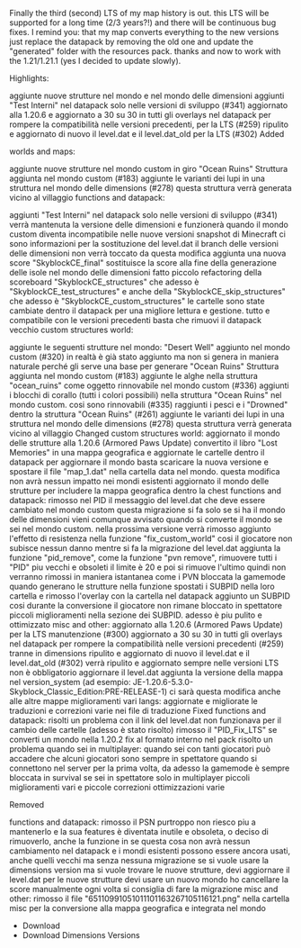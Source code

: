 Finally the third (second) LTS of my map history is out. this LTS will be supported for a long time (2/3 years?!) and there will be continuous bug fixes. I remind you: that my map converts everything to the new versions just replace the datapack by removing the old one and update the "generated" folder with the resources pack.
thanks and now to work with the 1.21/1.21.1 (yes I decided to update slowly).

Highlights:

aggiunte nuove strutture nel mondo e nel mondo delle dimensioni
aggiunti "Test Interni" nel datapack solo nelle versioni di sviluppo (#341)
aggiornato alla 1.20.6 e aggiornato a 30 su 30 in tutti gli overlays nel datapack per rompere la compatibilità nelle versioni precedenti, per la LTS (#259)
ripulito e aggiornato di nuovo il level.dat e il level.dat_old per la LTS (#302)
Added

worlds and maps:

aggiunte nuove strutture nel mondo custom in giro
"Ocean Ruins" Struttura aggiunta nel mondo custom (#183)
aggiunte le varianti dei lupi in una struttura nel mondo delle dimensions (#278)
questa struttura verrà generata vicino al villaggio
functions and datapack:

aggiunti "Test Interni" nel datapack solo nelle versioni di sviluppo (#341)
verrà mantenuta la versione delle dimensioni e funzionerà quando il mondo custom diventa incompatibile nelle nuove versioni snapshot di Minecraft
ci sono informazioni per la sostituzione del level.dat
il branch delle versioni delle dimensioni non verrà toccato da questa modifica
aggiunta una nuova score "SkyblockCE_final"
sostituisce la score alla fine della generazione delle isole nel mondo delle dimensioni
fatto piccolo refactoring della scoreboard "SkyblockCE_structures" che adesso è "SkyblockCE_test_structures" e anche della "SkyblockCE_skip_structures" che adesso è "SkyblockCE_custom_structures"
le cartelle sono state cambiate dentro il datapack per una migliore lettura e gestione. tutto e compatibile con le versioni precedenti basta che rimuovi il datapack vecchio
custom structures world:

aggiunte le seguenti strutture nel mondo:
"Desert Well" aggiunto nel mondo custom (#320)
in realtà è già stato aggiunto ma non si genera in maniera naturale perché gli serve una base per generare
"Ocean Ruins" Struttura aggiunta nel mondo custom (#183)
aggiunte le alghe nella struttura "ocean_ruins" come oggetto rinnovabile nel mondo custom (#336)
aggiunti i blocchi di corallo (tutti i colori possibili) nella struttura "Ocean Ruins" nel mondo custom. cosi sono rinnovabili (#335)
raggiunti i pesci e i "Drowned" dentro la struttura "Ocean Ruins" (#261)
aggiunte le varianti dei lupi in una struttura nel mondo delle dimensions (#278)
questa struttura verrà generata vicino al villaggio
Changed
custom structures world:
aggiornato il mondo delle strutture alla 1.20.6 (Armored Paws Update)
convertito il libro "Lost Memories" in una mappa geografica e aggiornate le cartelle dentro il datapack
per aggiornare il mondo basta scaricare la nuova versione e spostare il file "map_1.dat" nella cartella data nel mondo.
questa modifica non avrà nessun impatto nei mondi esistenti
aggiornato il mondo delle strutture per includere la mappa geografica dentro la chest
functions and datapack:
rimosso nel PID il messaggio del level.dat che deve essere cambiato nel mondo custom
questa migrazione si fa solo se si ha il mondo delle dimensioni
vieni comunque avvisato quando si converte il mondo se sei nel mondo custom. nella prossima versione verrà rimosso
aggiunto l'effetto di resistenza nella funzione "fix_custom_world"
cosi il giocatore non subisce nessun danno mentre si fa la migrazione del level.dat
aggiunta la funzione "pid_remove", come la funzione "pvn remove", rimuovere tutti i "PID" piu vecchi e obsoleti
il limite è 20 e poi si rimuove l'ultimo
quindi non verranno rimossi in maniera istantanea come i PVN
bloccata la gamemode quando generano le strutture nella funzione
spostati i SUBPID nella loro cartella e rimosso l'overlay con la cartella nel datapack
aggiunto un SUBPID cosi durante la conversione il giocatore non rimane bloccato in spettatore
piccoli miglioramenti nella sezione dei SUBPID. adesso è piu pulito e ottimizzato
misc and other:
aggiornato alla 1.20.6 (Armored Paws Update)
per la LTS manutenzione (#300)
aggiornato a 30 su 30 in tutti gli overlays nel datapack per rompere la compatibilità nelle versioni precedenti (#259)
tranne in dimensions
ripulito e aggiornato di nuovo il level.dat e il level.dat_old (#302)
verrà ripulito e aggiornato sempre nelle versioni LTS
non è obbligatorio aggiornare il level.dat
aggiunta la versione della mappa nel version_system (ad esempio: JE-1.20.6-5.3.0-Skyblock_Classic_Edition:PRE-RELEASE-1)
ci sarà questa modifica anche alle altre mappe
miglioramenti vari
langs:
aggiornate e migliorate le traduzioni e correzioni varie nei file di traduzione
Fixed
functions and datapack:
risolti un problema con il link del level.dat
non funzionava per il cambio delle cartelle (adesso è stato risolto)
rimosso il "PID_Fix_LTS" se converti un mondo nella 1.20.2
fix al formato interno nel pack
risolto un problema quando sei in multiplayer: quando sei con tanti giocatori può accadere che alcuni giocatori sono sempre in spettatore quando si connettono nel server per la prima volta,
da adesso la gamemode è sempre bloccata in survival se sei in spettatore solo in multiplayer
piccoli miglioramenti vari e piccole correzioni
ottimizzazioni varie

Removed

functions and datapack:
rimosso il PSN
purtroppo non riesco piu a mantenerlo e la sua features è diventata inutile e obsoleta, o deciso di rimuoverlo, anche la funzione in se
questa cosa non avrà nessun cambiamento nel datapack e i mondi esistenti possono essere ancora usati, anche quelli vecchi ma senza nessuna migrazione
se si vuole usare la dimensions version ma si vuole trovare le nuove strutture, devi aggiornare il level.dat
per le nuove strutture devi usare un nuovo mondo ho cancellare la score manualmente ogni volta
si consiglia di fare la migrazione
misc and other:
rimosso il file "65110991051011101163267105116121.png" nella cartella misc per la conversione alla mappa geografica e integrata nel mondo
- Download
- Download Dimensions Versions